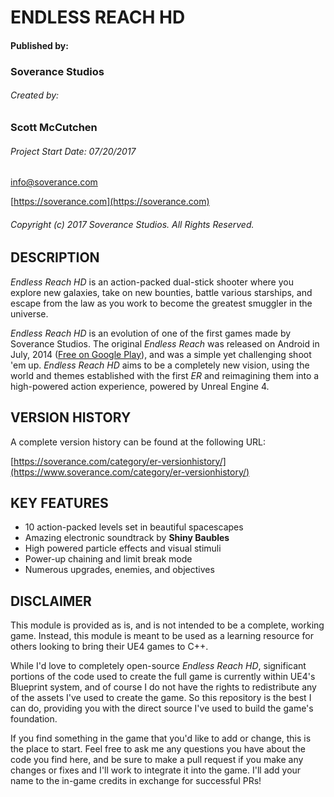 # ENDLESS REACH HD

#### Published by: 
### Soverance Studios

###### Created by:
### Scott McCutchen
###### Project Start Date:  07/20/2017

[info@soverance.com](mailto:info@soverance.com)

[https://soverance.com](https://soverance.com)

###### Copyright (c) 2017 Soverance Studios.  All Rights Reserved.



## DESCRIPTION

*Endless Reach HD* is an action-packed dual-stick shooter where you explore new galaxies, take on new bounties, battle various starships, and escape from the law as you work to become the greatest smuggler in the universe.  

*Endless Reach HD* is an evolution of one of the first games made by Soverance Studios.  The original *Endless Reach* was released on Android in July, 2014 ([Free on Google Play](https://play.google.com/store/apps/details?id=com.Soverance.EndlessReach)), and was a simple yet challenging shoot 'em up.  *Endless Reach HD* aims to be a completely new vision, using the world and themes established with the first *ER* and reimagining them into a high-powered action experience, powered by Unreal Engine 4. 

## VERSION HISTORY

A complete version history can be found at the following URL:

[https://soverance.com/category/er-versionhistory/](https://www.soverance.com/category/er-versionhistory/)


## KEY FEATURES

* 10 action-packed levels set in beautiful spacescapes
* Amazing electronic soundtrack by **Shiny Baubles**
* High powered particle effects and visual stimuli
* Power-up chaining and limit break mode
* Numerous upgrades, enemies, and objectives


## DISCLAIMER

This module is provided as is, and is not intended to be a complete, working game. Instead, this module is meant to be used as a learning resource for others looking to bring their UE4 games to C++.

While I'd love to completely open-source *Endless Reach HD*, significant portions of the code used to create the full game is currently within UE4's Blueprint system, and of course I do not have the rights to redistribute any of the assets I've used to create the game. So this repository is the best I can do, providing you with the direct source I've used to build the game's foundation.

If you find something in the game that you'd like to add or change, this is the place to start. Feel free to ask me any questions you have about the code you find here, and be sure to make a pull request if you make any changes or fixes and I'll work to integrate it into the game. I'll add your name to the in-game credits in exchange for successful PRs!